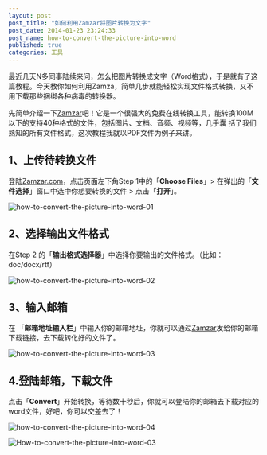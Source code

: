 ```yaml
---
layout: post
post_title: "如何利用Zamzar将图片转换为文字"
post_date: 2014-01-23 23:24:33
post_name: how-to-convert-the-picture-into-word
published: true
categories: 工具
---
```


最近几天N多同事陆续来问，怎么把图片转换成文字（Word格式），于是就有了这篇教程。今天教你如何利用Zamza，简单几步就能轻松实现文件格式转换，又不用下载那些捆绑各种病毒的转换器。

先简单介绍一下[Zamzar](http://www.Zamzar.com)吧！它是一个很强大的免费在线转换工具，能转换100M以下的支持40种格式的文件，包括图片、文档、音频、视频等，几乎囊 括了我们熟知的所有文件格式，这次教程我就以PDF文件为例子来讲。

## **1、上传待转换文件**

登陆[Zamzar.com](http://www.Zamzar.com)，点击页面左下角Step 1中的「**Choose Files**」&gt; 在弹出的「**文件选择**」窗口中选中你想要转换的文件 &gt; 点击「**打开**」。


![how-to-convert-the-picture-into-word-01](http://7arnhx.com1.z0.glb.clouddn.com/wp-content/uploads/2014/01/how-to-convert-the-picture-into-word-01.png)

## **2、选择输出文件格式**

在Step 2 的「**输出格式选择器**」中选择你要输出的文件格式。（比如：doc/docx/rtf）

![how-to-convert-the-picture-into-word-02](http://7arnhx.com1.z0.glb.clouddn.com/wp-content/uploads/2014/01/how-to-convert-the-picture-into-word-02.png)

## **3、输入邮箱**

在  「**邮箱地址输入栏**」中输入你的邮箱地址，你就可以通过[Zamzar](http://www.Zamzar.com)发给你的邮箱下载链接，去下载转化好的文件了。

![how-to-convert-the-picture-into-word-03](http://7arnhx.com1.z0.glb.clouddn.com/wp-content/uploads/2014/01/how-to-convert-the-picture-into-word-03.png)

## **4.登陆邮箱，下载文件**

点击「**Convert**」开始转换，等待数十秒后，你就可以登陆你的邮箱去下载对应的word文件，好吧，你可以交差去了！

![how-to-convert-the-picture-into-word-04](http://7arnhx.com1.z0.glb.clouddn.com/wp-content/uploads/2014/01/how-to-convert-the-picture-into-word-04.png)

![How-to-convert-the-picture-into-word-03](http://7arnhx.com1.z0.glb.clouddn.com/wp-content/uploads/2014/01/55.jpg)